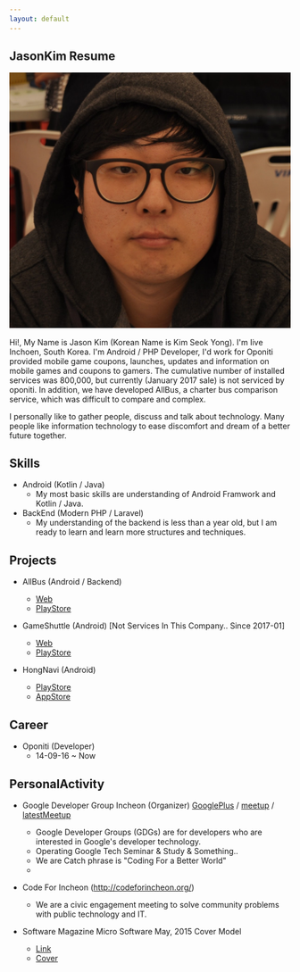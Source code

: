 ```yaml
---
layout: default
---
```


## JasonKim Resume

<img class="profile-picture" src="me.jpg">

Hi!, My Name is Jason Kim (Korean Name is Kim Seok Yong).
I'm Iive Inchoen, South Korea.
I'm Android / PHP Developer, I'd work for Oponiti provided mobile game coupons, launches, updates and information on mobile games and coupons to gamers. The cumulative number of installed services was 800,000, but currently (January 2017 sale) is not serviced by oponiti.
In addition, we have developed AllBus, a charter bus comparison service, which was difficult to compare and complex.

I personally like to gather people, discuss and talk about technology. Many people like information technology to ease discomfort and dream of a better future together.

## Skills
- Android (Kotlin / Java)
  - My most basic skills are understanding of Android Framwork and Kotlin / Java.
- BackEnd (Modern PHP / Laravel)
  - My understanding of the backend is less than a year old, but I am ready to learn and learn more structures and techniques.

## Projects
- AllBus (Android / Backend)
   - [Web](http://allbus.kr)
   - [PlayStore](https://play.google.com/store/apps/details?id=com.allbus)

- GameShuttle (Android) [Not Services In This Company.. Since 2017-01]
   - [Web](http://gameshuttle.kr)
   - [PlayStore](https://play.google.com/store/apps/details?id=com.oponiti.gameshuttle)

- HongNavi (Android)
   - [PlayStore](https://play.google.com/store/apps/details?id=hongnavi.oponiti.com)
   - [AppStore](https://www.google.co.kr/url?sa=t&rct=j&q=&esrc=s&source=web&cd=2&ved=0ahUKEwiOwK2Ti7bVAhUMgLwKHeXeBNwQFgguMAE&url=https%3A%2F%2Fitunes.apple.com%2Fus%2Fapp%2Fhongnavi-easy-offline-map-for-hostels-in-seoul%2Fid1033076367%3Fmt%3D8&usg=AFQjCNG9Mxy7MXt6FFZx0-t31p1hYY9E3Q)

## Career
- Oponiti (Developer)
   - 14-09-16 ~ Now

## PersonalActivity
- Google Developer Group Incheon (Organizer) [GooglePlus](https://plus.google.com/communities/104783014618153871181) / 
[meetup](https://www.meetup.com/GDG-Incheon/) / 
[latestMeetup](https://sites.google.com/view/io-extended-incheon-17)
   - Google Developer Groups (GDGs) are for developers who are interested in Google's developer technology.
   - Operating Google Tech Seminar & Study & Something..
   - We are Catch phrase is "Coding For a Better World"
   - 

- Code For Incheon (http://codeforincheon.org/)
   - We are a civic engagement meeting to solve community problems with public technology and IT.

- Software Magazine Micro Software May, 2015 Cover Model
  - [Link](http://www.imaso.co.kr/?p=6171)
  - [Cover](http://book.daum.net/detail/book.do?bookid=DGT00026866116YE)

